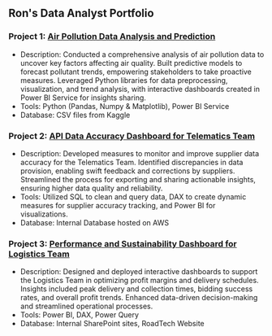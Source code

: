 ## Ron's Data Analyst Portfolio

### Project 1: [Air Pollution Data Analysis and Prediction](https://nbviewer.org/github/RonMarke/final_bootcamp_project/blob/main/Data%20Analysis%20and%20Prediction%20of%20Air%20Pollution.ipynb)
* Description: Conducted a comprehensive analysis of air pollution data to uncover key factors affecting air quality. Built predictive models to forecast pollutant trends, empowering stakeholders to take proactive measures. Leveraged Python libraries for data preprocessing, visualization, and trend analysis, with interactive dashboards created in Power BI Service for insights sharing.
* Tools: Python (Pandas, Numpy & Matplotlib), Power BI Service  
* Database: CSV files from Kaggle

### Project 2: [API Data Accuracy Dashboard for Telematics Team](https://ronmarke.github.io/Ron-s-Projects-at-BB/)
* Description: Developed measures to monitor and improve supplier data accuracy for the Telematics Team. Identified discrepancies in data provision, enabling swift feedback and corrections by suppliers. Streamlined the process for exporting and sharing actionable insights, ensuring higher data quality and reliability.
* Tools: Utilized SQL to clean and query data, DAX to create dynamic measures for supplier accuracy tracking, and Power BI for visualizations. 
* Database: Internal Database hosted on AWS

### Project 3: [Performance and Sustainability Dashboard for Logistics Team](https://ronmarke.github.io/Ron-s-Projects-at-BB/)
* Description: Designed and deployed interactive dashboards to support the Logistics Team in optimizing profit margins and delivery schedules. Insights included peak delivery and collection times, bidding success rates, and overall profit trends. Enhanced data-driven decision-making and streamlined operational processes. 
* Tools: Power BI, DAX, Power Query
* Database: Internal SharePoint sites, RoadTech Website
